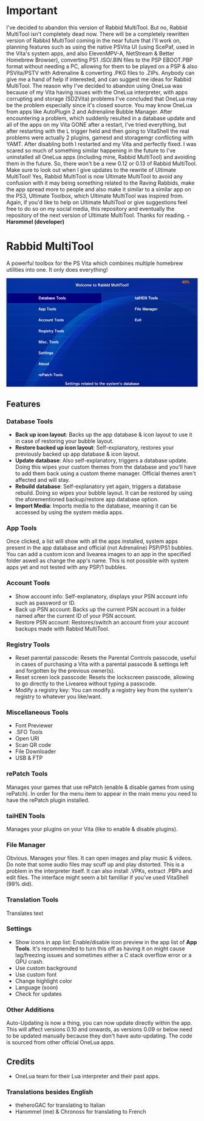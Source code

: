 # Important
I've decided to abandon this version of Rabbid MultiTool. But no, Rabbid MultiTool isn't completely dead now. There will be a completely rewritten version of Rabbid MultiTool coming in the near future that I'll work on, planning features such as using the native PSVita UI (using ScePaf, used in the Vita's system apps, and also ElevenMPV-A, NetStream & Better Homebrew Browser), converting PS1 .ISO/.BIN files to the PSP EBOOT.PBP format without needing a PC, allowing for them to be played on a PSP & also PSVita/PSTV with Adrenaline & converting .PKG files to .ZIPs. Anybody can give me a hand of help if interested, and can suggest me ideas for Rabbid MultiTool. The reason why I've decided to abandon using OneLua was because of my Vita having issues with the OneLua interpreter, with apps corrupting and storage (SD2Vita) problems I've concluded that OneLua may be the problem especially since it's closed source. You may know OneLua from apps like AutoPlugin 2 and Adrenaline Bubble Manager. After encountering a problem, which suddenly resulted in a database update and all of the apps on my Vita GONE after a restart, I've tried everything, but after restarting with the L trigger held and then going to VitaShell the real problems were actually 2 plugins, gamesd and storagemgr conflicting with YAMT. After disabling both I restarted and my Vita and perfectly fixed. I was scared so much of something similar happening in the future to I've uninstalled all OneLua apps (including mine, Rabbid MultiTool) and avoiding them in the future. So, there won't be a new 0.12 or 0.13 of Rabbid MultiTool.
Make sure to look out when I give updates to the rewrite of Ultimate MultiTool! Yes, Rabbid MultiTool is now Ultimate MultiTool to avoid any confusion with it may being something related to the Raving Rabbids, make the app spread more to people and also make it similar to a similar app on the PS3, Ultimate Toolbox, which Ultimate MultiTool was inspired from.
Again, if you'd like to help on Ultimate MultiTool or give suggestions feel free to do so on my social media, this repository and eventually the repository of the next version of Ultimate MultiTool. Thanks for reading. **- Harommel (developer)**
# Rabbid MultiTool
A powerful toolbox for the PS Vita which combines multiple homebrew utilities into one. It only does everything!

<img src="Screenshots/IMG_3042.png">

## Features
### Database Tools
* **Back up icon layout**: Backs up the app database & icon layout to use it in case of restoring your bubble layout.
* **Restore backed up icon layout**: Self-explanatory, restores your previously backed up app database & icon layout.
* **Update database**: Also self-explanatory, triggers a database update. Doing this wipes your custom themes from the database and you'll have to add them back using a custom theme manager. Official themes aren't affected and will stay.
* **Rebuild database**: Self-explanatory yet again, triggers a database rebuild. Doing so wipes your bubble layout. It can be restored by using the aforementioned backup/restore app database option.
* **Import Media**: Imports media to the database, meaning it can be accessed by using the system media apps.
### App Tools
Once clicked, a list will show with all the apps installed, system apps present in the app database and official (not Adrenaline) PSP/PS1 bubbles. You can add a custom icon and livearea images to an app in the specified folder aswell as change the app's name. This is not possible with system apps yet and not tested with any PSP/1 bubbles.
### Account Tools
* Show account info: Self-explanatory, displays your PSN account info such as password or ID.
* Back up PSN account: Backs up the current PSN account in a folder named after the current ID of your PSN account.
* Restore PSN account: Restores/switch an account from your account backups made with Rabbid MultiTool.
### Registry Tools
* Reset parental passcode: Resets the Parental Controls passcode, useful in cases of purchasing a Vita with a parental passcode & settings left and forgotten by the previous owner(s).
* Reset screen lock passcode: Resets the lockscreen passcode, allowing to go directly to the Livearea without typing a passcode.
* Modify a registry key: You can modify a registry key from the system's registry to whatever you like/want.
### Miscellaneous Tools
* Font Previewer
* .SFO Tools
* Open URI
* Scan QR code
* File Downloader
* USB & FTP
### rePatch Tools
Manages your games that use rePatch (enable & disable games from using rePatch). In order for the menu item to appear in the main menu you need to have the rePatch plugin installed.
### taiHEN Tools
Manages your plugins on your Vita (like to enable & disable plugins).
### File Manager
Obvious. Manages your files. It can open images and play music & videos. Do note that some audio files may scuff up and play distorted. This is a problem in the interpreter itself. It can also install .VPKs, extract .PBPs and edit files. The interface might seem a bit familliar if you've used VitaShell (99% did).
### Translation Tools
Translates text
### Settings
* Show icons in app list: Enable/disable icon preview in the app list of **App Tools**. It's recommended to turn this off as having it on might cause lag/freezing issues and sometimes either a C stack overflow error or a GPU crash.
* Use custom background
* Use custom font
* Change highlight color
* Language (soon)
* Check for updates
### Other Additions
Auto-Updating is now a thing, you can now update directly within the app. This will affect versions 0.10 and onwards, as versions 0.09 or below need to be updated manually because they don't have auto-updating. The code is sourced from other official OneLua apps.
## Credits
* OneLua team for their Lua interpreter and their past apps.
### Translations besides English
* theheroGAC for translating to Italian
* Harommel (me) & Chronoss for translating to French
